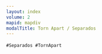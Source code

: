 ```yaml
---
layout: index
volume: 2
mapid: mapdiv
modalTitle: Torn Apart / Separados
---
```


<div id="iphone-se-alert" data-i18n="ta-iphone-se-alert" class="d-none alert alert-warning" role="alert">
</div>

<p data-i18n="ta-v2-index-modal"></p>
  
`#Separados #TornApart` &nbsp;<i class="fab fa-twitter"></i>
